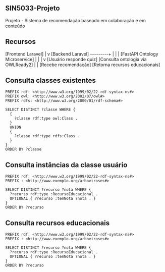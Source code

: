 ## SIN5033-Projeto

Projeto - Sistema de recomendação baseado em colaboração e em conteúdo

## Recursos

[Frontend Laravel]
       |
       v
[Backend Laravel] ---------+
       |                   |
       |                [FastAPI Ontology Microservice]
       |                       |
       |                       v
[Usuário responde quiz]   [Consulta ontologia via OWLReady2]
       |                       |
[Recebe recomendação]   [Retorna recursos educacionais]


## Consulta classes existentes

```sparql
PREFIX rdf: <http://www.w3.org/1999/02/22-rdf-syntax-ns#>
PREFIX owl: <http://www.w3.org/2002/07/owl#>
PREFIX rdfs: <http://www.w3.org/2000/01/rdf-schema#>

SELECT DISTINCT ?classe WHERE {
  {
    ?classe rdf:type owl:Class .
  }
  UNION
  {
    ?classe rdf:type rdfs:Class .
  }
}
ORDER BY ?classe
```

## Consulta instâncias da classe usuário

```sparql
PREFIX rdf: <http://www.w3.org/1999/02/22-rdf-syntax-ns#>
PREFIX : <http://www.exemplo.org/arboviroses#>

SELECT DISTINCT ?recurso ?nota WHERE {
  ?recurso rdf:type :RecursoEducacional .
  OPTIONAL { ?recurso :temNota ?nota . }
}
ORDER BY ?recurso
```

## Consulta recursos educacionais

```sparql
PREFIX rdf: <http://www.w3.org/1999/02/22-rdf-syntax-ns#>
PREFIX : <http://www.exemplo.org/arboviroses#>

SELECT DISTINCT ?recurso ?nota WHERE {
  ?recurso rdf:type :RecursoEducacional .
  OPTIONAL { ?recurso :temNota ?nota . }
}
ORDER BY ?recurso
```
